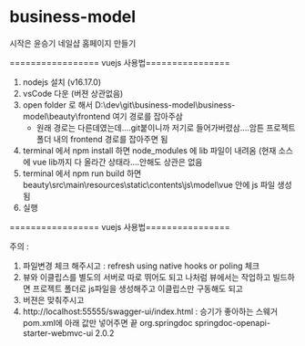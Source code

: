 # business-model
시작은 윤승기 네일샵 홈페이지 만들기

================= vuejs 사용법================
1. nodejs 설치 (v16.17.0)
2. vsCode 다운 (버젼 상관없음)
3. open folder 로 해서 D:\dev\git\business-model\business-model\beauty\frontend 여기 경로를 잡아주삼 
    - 원래 경로는 다른데였는데....git붙이니까 저기로 들어가버렸삼....암튼 프로젝트 폴더 내의 frontend 경로를 잡아주면 됨
4. terminal 에서 npm install 하면 node_modules 에 lib 파일이 내려옴 (현재 소스에 vue lib까지 다 올라간 상태라....안해도 상관은 없음
5. terminal 에서 npm run build 하면 beauty\src\main\resources\static\contents\js\model\vue 안에 js 파일 생성됨
6. 실행

================= vuejs 사용법================

주의 : 
1. 파일변경 체크 해주시고 : refresh using native hooks or poling 체크
2. 뷰와 이클립스를 별도의 서버로 따로 뛰어도 되고 나처럼 뷰에서는 작업하고 빌드하면 프로젝트 폴더로 js파일을 생성해주고 이클립스만 구동해도 되고
3. 버젼은 맞춰주시고
4. http://localhost:55555/swagger-ui/index.html : 승기가 좋아하는 스웨거 pom.xml에 아래 값만 넣어주면 끝
       <dependency>
         <groupId>org.springdoc</groupId>
         <artifactId>springdoc-openapi-starter-webmvc-ui</artifactId>
         <version>2.0.2</version>
       </dependency>

